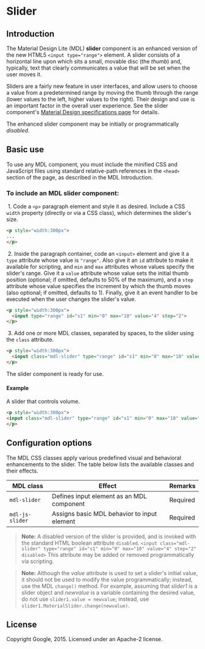 # Slider

## Introduction
The Material Design Lite (MDL) **slider** component is an enhanced version of the new HTML5 `<input type="range">` element. A slider consists of a horizontal line upon which sits a small, movable disc (the *thumb*) and, typically, text that clearly communicates a value that will be set when the user moves it. 

Sliders are a fairly new feature in user interfaces, and allow users to choose a value from a predetermined range by moving the thumb through the range (lower values to the left, higher values to the right). Their design and use is an important factor in the overall user experience. See the slider component's [Material Design specifications page](http://www.google.com/design/spec/components/sliders.html) for details. 

The enhanced slider component may be initially or programmatically *disabled*.

## Basic use
To use any MDL component, you must include the minified CSS and JavaScript files using standard relative-path references in the `<head>` section of the page, as described in the MDL Introduction.

### To include an MDL **slider** component:

&nbsp;1. Code a `<p>` paragraph element and style it as desired. Include a CSS `width` property (directly or via a CSS class), which determines the slider's size.
```html
<p style="width:300px">
...
</p>
```
&nbsp;2. Inside the paragraph container, code an `<input>` element and give it a `type` attribute whose value is `"range"`. Also give it an `id` attribute to make it available for scripting, and `min` and `max` attributes whose values specify the slider's range. Give it a `value` attribute whose value sets the initial thumb position (optional; if omitted, defaults to 50% of the maximum), and a `step` attribute whose value specifies the increment by which the thumb moves (also optional; if omitted, defaults to 1). Finally, give it an event handler to be executed when the user changes the slider's value.
```html
<p style="width:300px">
  <input type="range" id="s1" min="0" max="10" value="4" step="2">
</p>
```
&nbsp;3. Add one or more MDL classes, separated by spaces, to the slider using the `class` attribute.
```html
<p style="width:300px">
  <input class="mdl-slider" type="range" id="s1" min="0" max="10" value="4" step="2">
</p>
```

The slider component is ready for use.

#### Example
A slider that controls volume.
```html
<p style="width:300px">
<input class="mdl-slider" type="range" id="s1" min="0" max="10" value="4" step="2">
</p>
```

## Configuration options
The MDL CSS classes apply various predefined visual and behavioral enhancements to the slider. The table below lists the available classes and their effects.

| MDL class | Effect | Remarks |
|-----------|--------|---------|
| `mdl-slider` | Defines input element as an MDL component | Required |
| `mdl-js-slider` | Assigns basic MDL behavior to input element | Required |

>**Note:** A disabled version of the slider is provided, and is invoked with the standard HTML boolean attribute `disabled`. `<input class="mdl-slider" type="range" id="s1" min="0" max="10" value="4" step="2" disabled>`
>This attribute may be added or removed programmatically via scripting.

>**Note:** Although the *value* attribute is used to set a slider's initial value, it should not be used
to modify the value programmatically; instead, use the MDL `change()` method. For example, assuming 
that *slider1* is a slider object and *newvalue* is a variable containing the desired value, do not
use `slider1.value = newvalue`; instead, use `slider1.MaterialSlider.change(newvalue)`.

## License

Copyright Google, 2015. Licensed under an Apache-2 license.


